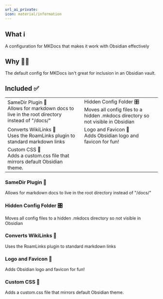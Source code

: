 ```yaml
---
url_ai_private: 
icon: material/information
---
```

## What ℹ️
A configuration for MKDocs that makes it work with Obsidian effectively
## Why 🤷‍♂️
The default config for MKDocs isn't great for inclusion in an Obsidian vault. 
## Included ✅

|                                                                                                  |                                                                                                              |
| ------------------------------------------------------------------------------------------------ | ------------------------------------------------------------------------------------------------------------ |
| SameDir Plugin 📂 <br>Allows for markdown docs to live in the root directory instead of "/docs/" | Hidden Config Folder 🎛️ <br>Moves all config files to a hidden .mkdocs directory so not visible in Obsidian |
| Converts WikiLinks 🔗 <br>Uses the RoamLinks plugin to standard markdown links                   | Logo and Favicon 🌇 <br>Adds Obsidian logo and favicon for fun!                                              |
| Custom CSS 🎨 <br>Adds a custom.css file that mirrors default Obsidian theme.                    |                                                                                                              |
### SameDir Plugin 📂 
Allows for markdown docs to live in the root directory instead of "/docs/"
### Hidden Config Folder 🎛️ 
Moves all config files to a hidden .mkdocs directory so not visible in Obsidian
### Converts WikiLinks 🔗 
Uses the RoamLinks plugin to standard markdown links
### Logo and Favicon 🌇 
Adds Obsidian logo and favicon for fun!
### Custom CSS 🎨 
Adds a custom.css file that mirrors default Obsidian theme. 



